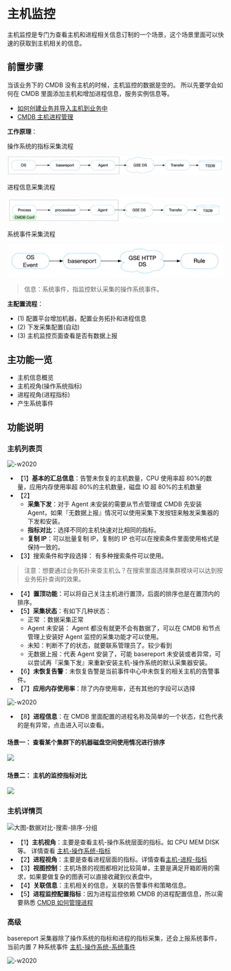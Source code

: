 # 主机监控

主机监控是专门为查看主机和进程相关信息订制的一个场景，这个场景里面可以快速的获取到主机相关的信息。

## 前置步骤

当该业务下的 CMDB 没有主机的时候，主机监控的数据是空的。 所以先要学会如何在 CMDB 里面添加主机和增加进程信息，服务实例信息等。

* [如何创建业务并导入主机到业务中](../../../../配置平台/产品白皮书/快速入门/case1.md)
* [CMDB 主机进程管理](../../../../配置平台/产品白皮书/场景案例/CMDB_management_process.md)

**工作原理**：

操作系统的指标采集流程

![-w2020](media/16046499751434.jpg)

进程信息采集流程

![-w2020](media/16046499586323.jpg)

系统事件采集流程

![-w2020](media/16046500239629.jpg)

> 信息：系统事件，指监控默认采集的操作系统事件。

**主配置流程**：

* (1) 配置平台增加机器，配置业务拓扑和进程信息
* (2) 下发采集配置(自动)
* (3) 主机监控页面查看是否有数据上报

## 主功能一览

* 主机信息概览
* 主机视角(操作系统指标)
* 进程视角(进程指标)
* 产生系统事件

## 功能说明

### 主机列表页

![-w2020](media/15754451280250.jpg)

* 【1】**基本的汇总信息**：告警未恢复的主机数量，CPU 使用率超 80%的数量，应用内存使用率超 80%的主机数量，磁盘 IO 超 80%的主机数量
* 【2】
    * **采集下发**：对于 Agent 未安装的需要从节点管理或 CMDB 先安装 Agent，如果『无数据上报』情况可以使用采集下发按钮来触发采集器的下发和安装。
    * **指标对比**：选择不同的主机快速对比相同的指标。
    * **复制 IP**：可以批量复制 IP，复制的 IP 也可以在搜索条件里面使用格式是保持一致的。
* 【3】搜索条件和字段选择： 有多种搜索条件可以使用。

> 注意：想要通过业务拓扑来查主机么？在搜索里面选择集群模块可以达到按业务拓扑查询的效果。

* 【4】**置顶功能**：可以将自己关注主机进行置顶，后面的排序也是在置顶内的排序。
* 【5】**采集状态**：有如下几种状态：
    * 正常 ：数据采集正常
    * Agent 未安装： Agent 都没有就更不会有数据了，可以在 CMDB 和节点管理上安装好 Agent 监控的采集功能才可以使用。
    * 未知：判断不了的状态，就要联系管理员了。较少看到
    * 无数据上报：代表 Agent 安装了，可能 basereport 未安装或者异常，可以尝试再『采集下发』来重新安装主机-操作系统的默认采集器安装。
* 【6】**未恢复告警**：未恢复告警是当前事件中心中未恢复的相关主机的告警事件。
* 【7】**应用内存使用率**：除了内存使用率，还有其他的字段可以选择

![-w2020](media/15761393519097.jpg)

* 【8】**进程信息**：在 CMDB 里面配置的进程名称及简单的一个状态，红色代表的是有异常，点击进入可以查看。

#### 场景一： 查看某个集群下的机器磁盘空间使用情况进行排序 

![](media/15840812567108.jpg)

#### 场景二： 主机的监控指标对比

![](media/15840917617027.jpg)

### 主机详情页

![大图-数据对比-搜索-排序-分组](media/%E5%A4%A7%E5%9B%BE-%E6%95%B0%E6%8D%AE%E5%AF%B9%E6%AF%94-%E6%90%9C%E7%B4%A2-%E6%8E%92%E5%BA%8F-%E5%88%86%E7%BB%84.gif)

* 【1】**主机视角**：主要是查看主机-操作系统层面的指标。如 CPU MEM DISK 等。 详情查看 [主机-操作系统-指标](../addenda/host-metrics.md)
* 【2】**进程视角**：主要是查看进程层面的指标。详情查看[主机-进程-指标](../addenda/process-metrics.md)
* 【3】**视图控制**：主机场景的视图都相对比较简单，主要是满足开箱即用的需求，如果要做复杂的图表可以直接收藏到仪表盘中。
* 【4】**关联信息**：主机相关的信息，关联的告警事件和策略信息。
* 【5】**进程监控配置指标**：因为进程监控依赖 CMDB 的进程配置信息，所以需要熟悉 [CMDB 如何管理进程](../../../配置平台/产品白皮书/场景案例/CMDB_management_process.md)

### 高级

basereport 采集器除了操作系统的指标和进程的指标采集，还会上报系统事件，当前内置 7 种系统事件 [主机-操作系统-系统事件](../addenda/host-events.md)

![-w2020](media/15766764588564.jpg)



